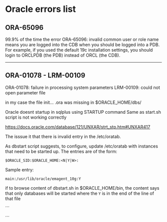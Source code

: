 # Oracle errors list

## ORA-65096
99.9% of the time the error ORA-65096: invalid common user or role name means you are logged into the CDB when you should be logged into a PDB. For example, if you used the default 19c installation settings, you should login to ORCLPDB (the PDB) instead of ORCL (the CDB).
___

## ORA-01078 - LRM-00109
ORA-01078: failure in processing system parameters LRM-00109: could not open parameter file

in my case the file init... .ora was missing in $ORACLE_HOME/dbs/


Oracle doesnt startup in sqlplus using STARTUP command
Same as start.sh script is not working correctly

https://docs.oracle.com/database/121/UNXAR/strt_stp.htm#UNXAR417


The isssue it that there is invalid entry in the /etc/oratab.

As dbstart script suggests, to configure, update /etc/oratab with instances that need to be started up. The entries are of the form:
```
$ORACLE_SID:$ORACLE_HOME:<N|Y|W>:
```
Sample entry:
```
main:/usr/lib/oracle/emagent_10g:Y 
```
if to browse content of dbstart.sh in $ORACLE_HOME/bin, the content says that only databases will be started where the `Y` is in the end of the line of that file



´´´

´´´

